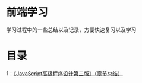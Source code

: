 # 前端学习

学习过程中的一些总结以及记录，方便快速复习以及学习

# 目录

1：[《JavaScript高级程序设计第三版》（章节总结）](https://github.com/wangzengkai/blog/issues/1)
